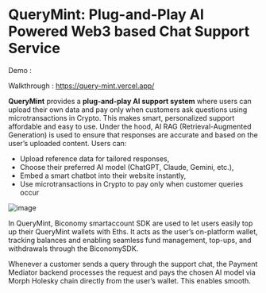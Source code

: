 #  QueryMint: Plug-and-Play AI Powered Web3 based Chat Support Service

Demo : 

Walkthrough : https://query-mint.vercel.app/

**QueryMint** provides a  **plug-and-play AI support system** where users can upload their own data and pay only when customers ask questions using microtransactions in Crypto. This makes smart, personalized support affordable and easy to use. Under the hood, AI RAG (Retrieval-Augmented Generation) is used to ensure that responses are accurate and based on the user’s uploaded content.
Users can:
-   Upload reference data for tailored responses,
-   Choose their preferred AI model (ChatGPT, Claude, Gemini, etc.),
-   Embed a smart chatbot into their website instantly,
-   Use microtransactions in Crypto to pay only when customer queries occur

![image]()

In QueryMint, Biconomy smartaccount SDK are used to let users easily top up their QueryMint wallets with Eths. It acts as the user’s on-platform wallet, tracking balances and enabling seamless fund management, top-ups, and withdrawals through the BiconomySDK.

Whenever a customer sends a query through the support chat, the Payment Mediator backend processes the request and pays the chosen AI model via Morph Holesky chain directly from the user’s wallet. This enables smooth.
